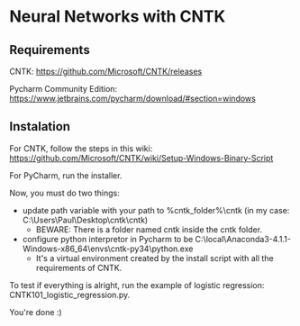 # Neural Networks with CNTK

## Requirements

CNTK: https://github.com/Microsoft/CNTK/releases

Pycharm Community Edition: https://www.jetbrains.com/pycharm/download/#section=windows

## Instalation

For CNTK, follow the steps in this wiki: https://github.com/Microsoft/CNTK/wiki/Setup-Windows-Binary-Script

For PyCharm, run the installer.

Now, you must do two things:
* update path variable with your path to %cntk_folder%\cntk (in my case: C:\Users\Paul\Desktop\cntk\cntk)
  * BEWARE: There is a folder named cntk inside the cntk folder.
* configure python interpretor in Pycharm to be C:\local\Anaconda3-4.1.1-Windows-x86_64\envs\cntk-py34\python.exe
  * It's a virtual environment created by the install script with all the requirements of CNTK.
  

To test if everything is alright, run the example of logistic regression: CNTK101_logistic_regression.py.

You're done :)
